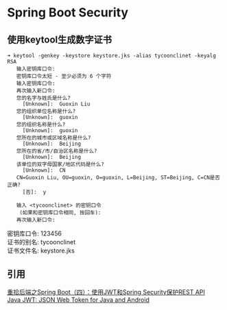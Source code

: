# Spring Boot Security

## 使用keytool生成数字证书

```
➜ keytool -genkey -keystore keystore.jks -alias tycoonclinet -keyalg RSA
   输入密钥库口令:  
   密钥库口令太短 - 至少必须为 6 个字符
   输入密钥库口令:  
   再次输入新口令: 
   您的名字与姓氏是什么?
     [Unknown]:  Guoxin Liu
   您的组织单位名称是什么?
     [Unknown]:  guoxin
   您的组织名称是什么?
     [Unknown]:  guoxin
   您所在的城市或区域名称是什么?
     [Unknown]:  Beijing
   您所在的省/市/自治区名称是什么?
     [Unknown]:  Beijing
   该单位的双字母国家/地区代码是什么?
     [Unknown]:  CN
   CN=Guoxin Liu, OU=guoxin, O=guoxin, L=Beijing, ST=Beijing, C=CN是否正确?
     [否]:  y
   
   输入 <tycoonclinet> 的密钥口令
   	(如果和密钥库口令相同, 按回车):  
   再次输入新口令: 
```
密钥库口令: 123456  
证书的别名: tycoonclinet  
证书文件名: keystore.jks  

## 引用
[重拾后端之Spring Boot（四）：使用JWT和Spring Security保护REST API](http://www.jianshu.com/p/6307c89fe3fa "悬停显示")  
[Java JWT: JSON Web Token for Java and Android](https://github.com/jwtk/jjwt "悬停显示")  
